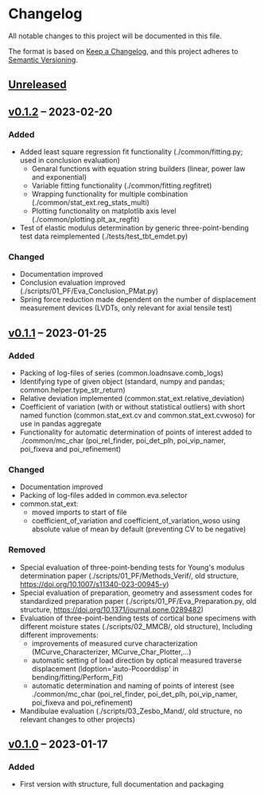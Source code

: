 # Changelog

All notable changes to this project will be documented in this file.

The format is based on [Keep a Changelog](https://keepachangelog.com/en/1.0.0/),
and this project adheres to [Semantic Versioning](https://semver.org/spec/v2.0.0.html).

## [Unreleased]

## [v0.1.2] – 2023-02-20

### Added

- Added least square regression fit functionality (./common/fitting.py; used in conclusion evaluation)
	- Genaral functions with equation string builders (linear, power law and exponential)
	- Variable fitting functionality (./common/fitting.regfitret)
	- Wrapping functionality for multiple combination (./common/stat_ext.reg_stats_multi)
	- Plotting functionality on matplotlib axis level (./common/plotting.plt_ax_regfit)
- Test of elastic modulus determination by generic three-point-bending test data reimplemented (./tests/test_tbt_emdet.py)

### Changed

- Documentation improved
- Conclusion evaluation improved (./scripts/01_PF/Eva_Conclusion_PMat.py)
- Spring force reduction made dependent on the number of displacement measurement devices (LVDTs, only relevant for axial tensile test)

## [v0.1.1] – 2023-01-25

### Added

- Packing of log-files of series (common.loadnsave.comb_logs)
- Identifying type of given object (standard, numpy and pandas; common.helper.type_str_return)
- Relative deviation implemented (common.stat_ext.relative_deviation)
- Coefficient of variation (with or without statistical outliers) with short named function (common.stat_ext.cv and common.stat_ext.cvwoso) for use in pandas aggregate
- Functionality for automatic determination of points of interest added to ./common/mc_char (poi_rel_finder, poi_det_plh, poi_vip_namer, poi_fixeva and poi_refinement)

### Changed

- Documentation improved
- Packing of log-files added in common.eva.selector
- common.stat_ext: 
	- moved imports to start of file
	- coefficient_of_variation and coefficient_of_variation_woso using absolute value of mean by default (preventing CV to be negative)
	
### Removed

- Special evaluation of three-point-bending tests for Young's modulus determination paper (./scripts/01_PF/Methods_Verif/, old structure, https://doi.org/10.1007/s11340-023-00945-y)
- Special evaluation of preparation, geometry and assessment codes for standardized preparation paper (./scripts/01_PF/Eva_Preparation.py, old structure, https://doi.org/10.1371/journal.pone.0289482)
- Evaluation of three-point-bending tests of cortical bone specimens with different moisture states (./scripts/02_MMCB/, old structure), Including different improvements:
	- improvements of measured curve characterization (MCurve_Characterizer, MCurve_Char_Plotter,...)
	- automatic setting of load direction by optical measured traverse displacement (ldoption='auto-Pcoorddisp' in bending/fitting/Perform_Fit)
	- automatic determination and naming of points of interest (see ./common/mc_char (poi_rel_finder, poi_det_plh, poi_vip_namer, poi_fixeva and poi_refinement)
- Mandibulae evaluation (./scripts/03_Zesbo_Mand/, old structure, no relevant changes to other projects)

## [v0.1.0] – 2023-01-17

### Added

- First version with structure, full documentation and packaging


[unreleased]: https://github.com/MarcGebhardt/ExMechEva/tree/main
[v0.1.2]: https://github.com/MarcGebhardt/ExMechEva/releases/tag/v0.1.2
[v0.1.1]: https://github.com/MarcGebhardt/ExMechEva/releases/tag/v0.1.1
[v0.1.0]: https://github.com/MarcGebhardt/ExMechEva/releases/tag/v0.1.0